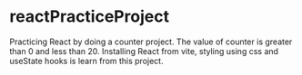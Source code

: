 # reactPracticeProject
Practicing React by doing a counter project. The value of counter is greater than 0 and less than 20.
Installing React from vite, styling using css and useState hooks is learn from this project. 

